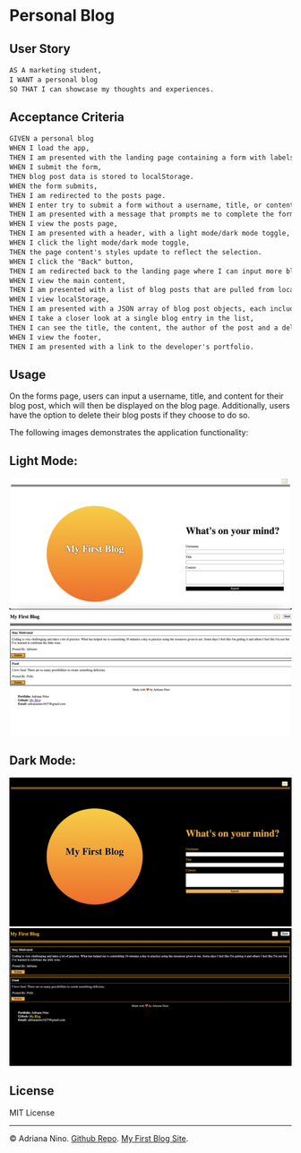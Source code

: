# Personal Blog

## User Story

```md
AS A marketing student,
I WANT a personal blog
SO THAT I can showcase my thoughts and experiences.
```

## Acceptance Criteria

```md
GIVEN a personal blog
WHEN I load the app,
THEN I am presented with the landing page containing a form with labels and inputs for username, blog title, and blog content.
WHEN I submit the form,
THEN blog post data is stored to localStorage.
WHEN the form submits,
THEN I am redirected to the posts page.
WHEN I enter try to submit a form without a username, title, or content,
THEN I am presented with a message that prompts me to complete the form.
WHEN I view the posts page,
THEN I am presented with a header, with a light mode/dark mode toggle, and a "Back" button.
WHEN I click the light mode/dark mode toggle,
THEN the page content's styles update to reflect the selection.
WHEN I click the "Back" button,
THEN I am redirected back to the landing page where I can input more blog entries.
WHEN I view the main content,
THEN I am presented with a list of blog posts that are pulled from localStorage.
WHEN I view localStorage,
THEN I am presented with a JSON array of blog post objects, each including the post author's username, title of the post, and post's content.
WHEN I take a closer look at a single blog entry in the list,
THEN I can see the title, the content, the author of the post and a delete button.
WHEN I view the footer,
THEN I am presented with a link to the developer's portfolio.
```

## Usage

On the forms page, users can input a username, title, and content for their blog post, which will then be displayed on the blog page. Additionally, users have the option to delete their blog posts if they choose to do so.

The following images demonstrates the application functionality:

## Light Mode:

![Form Page](images/form.png)
![Blog Page](images/blog.png)

## Dark Mode:

![Dark Mode Form](images/form-dark-mode.png)
![Dark Mode Blog](images/blog-dark-mode.png)

## License

MIT License

---

© Adriana Nino. [Github Repo](https://github.com/ninadri/my-blog). [My First Blog Site](https://ninadri.github.io/my-blog/).
